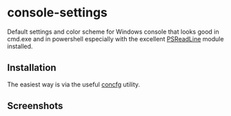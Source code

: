 # console-settings
Default settings and color scheme for Windows console that looks good in cmd.exe and in powershell especially with the excellent [PSReadLine] module installed.

## Installation
The easiest way is via the useful [concfg] utility.

## Screenshots

[PSReadLine]: https://github.com/lzybkr/PSReadLine
[concfg]: https://github.com/lukesampson/concfg
